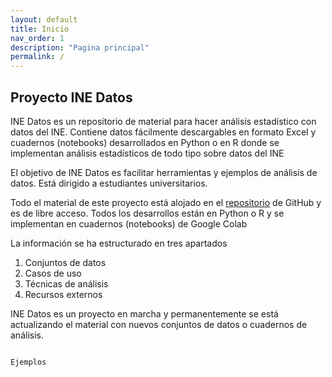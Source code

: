 ```yaml
---
layout: default
title: Inicio
nav_order: 1
description: "Pagina principal"
permalink: /
---
```


## Proyecto INE Datos



INE Datos es un repositorio de material para hacer análisis estadístico con datos del INE. Contiene datos fácilmente descargables en formato Excel y cuadernos (notebooks) desarrollados en Python o en R donde se implementan análisis estadísticos de todo tipo sobre datos del INE

El objetivo de INE Datos es facilitar herramientas y ejemplos de análisis de datos. Está dirigido a estudiantes universitarios. 

Todo el material de este proyecto está alojado en el [repositorio](https://github.com/JuanCervigon/JuanCervigon.github.io) de GitHub y es de libre acceso. Todos los desarrollos están en Python o R y se implementan en cuadernos (notebooks) de Google Colab 

La información se ha estructurado en tres apartados 

1. Conjuntos de datos
2. Casos de uso
3. Técnicas de análisis
4. Recursos externos


INE Datos es un proyecto en marcha y permanentemente se está actualizando el material con nuevos conjuntos de datos o cuadernos de análisis. 






```markdown

Ejemplos


```


